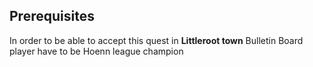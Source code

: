 ## Prerequisites

In order to be able to accept this quest in **Littleroot town** Bulletin Board player have to be Hoenn league champion